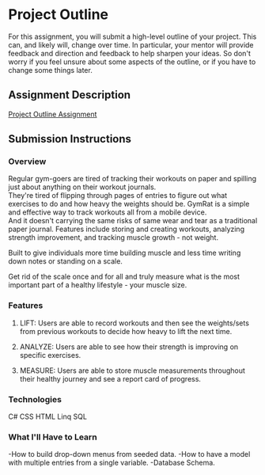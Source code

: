 # Project Outline
For this assignment, you will submit a high-level outline of your project. This can, and likely will, change over time. 
In particular, your mentor will provide feedback and direction and feedback to help sharpen your ideas. So don't worry if you feel 
unsure about some aspects of the outline, or if you have to change some things later.

## Assignment Description
[Project Outline Assignment](https://education.launchcode.org/liftoff/assignments/project-outline/)

## Submission Instructions

### Overview
Regular gym-goers are tired of tracking their workouts on paper and spilling just about anything on their workout journals.  
They're tired of flipping through pages of entries to figure out what exercises to do and how heavy the weights should be.
GymRat is a simple and effective way to track workouts all from a mobile device.  
And it doesn't carrying the same risks of same wear and tear as a traditional paper journal.
Features include storing and creating workouts, analyzing strength improvement, and tracking muscle growth - not weight.

Built to give individuals more time building muscle and less time writing down notes or standing on a scale.

Get rid of the scale once and for all and truly measure what is the most important part of a healthy lifestyle - your muscle size.

### Features
1. LIFT: Users are able to record workouts and then see the weights/sets from previous workouts to decide how heavy to lift the next time.

2. ANALYZE: Users are able to see how their strength is improving on specific exercises.

3. MEASURE: Users are able to store muscle measurements throughout their healthy journey and see a report card of progress.

### Technologies
C#
CSS
HTML
Linq
SQL

### What I'll Have to Learn
-How to build drop-down menus from seeded data.
-How to have a model with multiple entries from a single variable.
-Database Schema.